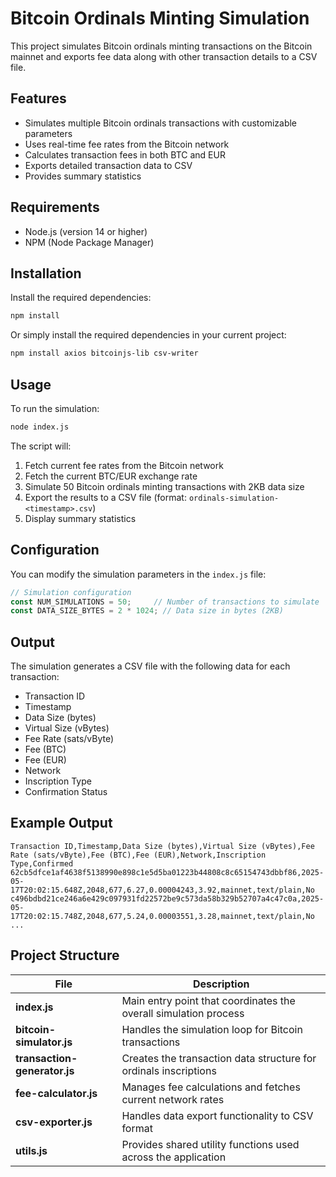 # Bitcoin Ordinals Minting Simulation

This project simulates Bitcoin ordinals minting transactions on the Bitcoin mainnet and exports fee data along with other transaction details to a CSV file.

## Features

- Simulates multiple Bitcoin ordinals transactions with customizable parameters
- Uses real-time fee rates from the Bitcoin network
- Calculates transaction fees in both BTC and EUR
- Exports detailed transaction data to CSV
- Provides summary statistics

## Requirements

- Node.js (version 14 or higher)
- NPM (Node Package Manager)

## Installation

Install the required dependencies:

```bash
npm install
```

Or simply install the required dependencies in your current project:

```bash
npm install axios bitcoinjs-lib csv-writer
```

## Usage

To run the simulation:

```bash
node index.js
```

The script will:
1. Fetch current fee rates from the Bitcoin network
2. Fetch the current BTC/EUR exchange rate
3. Simulate 50 Bitcoin ordinals minting transactions with 2KB data size
4. Export the results to a CSV file (format: `ordinals-simulation-<timestamp>.csv`)
5. Display summary statistics

## Configuration

You can modify the simulation parameters in the `index.js` file:

```javascript
// Simulation configuration
const NUM_SIMULATIONS = 50;     // Number of transactions to simulate
const DATA_SIZE_BYTES = 2 * 1024; // Data size in bytes (2KB)
```

## Output

The simulation generates a CSV file with the following data for each transaction:
- Transaction ID
- Timestamp
- Data Size (bytes)
- Virtual Size (vBytes)
- Fee Rate (sats/vByte)
- Fee (BTC)
- Fee (EUR)
- Network
- Inscription Type
- Confirmation Status

## Example Output

```
Transaction ID,Timestamp,Data Size (bytes),Virtual Size (vBytes),Fee Rate (sats/vByte),Fee (BTC),Fee (EUR),Network,Inscription Type,Confirmed
62cb5dfce1af4638f5138990e898c1e5d5ba01223b44808c8c65154743dbbf86,2025-05-17T20:02:15.648Z,2048,677,6.27,0.00004243,3.92,mainnet,text/plain,No
c496bdbd21ce246a6e429c097931fd22572be9c573da58b329b52707a4c47c0a,2025-05-17T20:02:15.748Z,2048,677,5.24,0.00003551,3.28,mainnet,text/plain,No
...
```

## Project Structure

| File | Description |
|------|-------------|
| **index.js** | Main entry point that coordinates the overall simulation process |
| **bitcoin-simulator.js** | Handles the simulation loop for Bitcoin transactions |
| **transaction-generator.js** | Creates the transaction data structure for ordinals inscriptions |
| **fee-calculator.js** | Manages fee calculations and fetches current network rates |
| **csv-exporter.js** | Handles data export functionality to CSV format |
| **utils.js** | Provides shared utility functions used across the application |